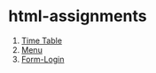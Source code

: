 # html-assignments
<ol>
<li><a href="https://mariamharold.github.io/html-assignments/time-table/">Time Table</a></li>
<li><a href="https://mariamharold.github.io/html-assignments/menu/">Menu</a></li>
<li><a href="https://mariamharold.github.io/html-assignments/form-login/">Form-Login</a></li>
</ol>
